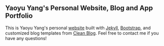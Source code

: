 ## Yaoyu Yang's Personal Website, Blog and App Portfolio
This is Yaoyu Yang's personal [website](https://www.yaoyuyang.com) built with [Jekyll](https://jekyllrb.com/), [Bootstrap](http://getbootstrap.com/), and customized blog templates from [Clean Blog](https://github.com/BlackrockDigital/startbootstrap-clean-blog-jekyll). Feel free to contact me if you have any questions!
